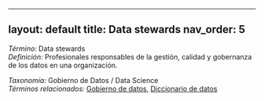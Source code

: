 
---
layout: default
title: Data stewards
nav_order: 5
---

*Término:* Data stewards  
*Definición:* Profesionales responsables de la gestión, calidad y gobernanza de los datos en una organización.

*Taxonomía:* Gobierno de Datos / Data Science  
*Términos relacionados:* [Gobierno de datos](https://maleniski.github.io/diccionario-angl-tec-mx/docs/alfabeticamente/G/gobierno-de-datos/), [Diccionario de datos](https://maleniski.github.io/diccionario-angl-tec-mx/docs/alfabeticamente/D/diccionario-de-datos/)
